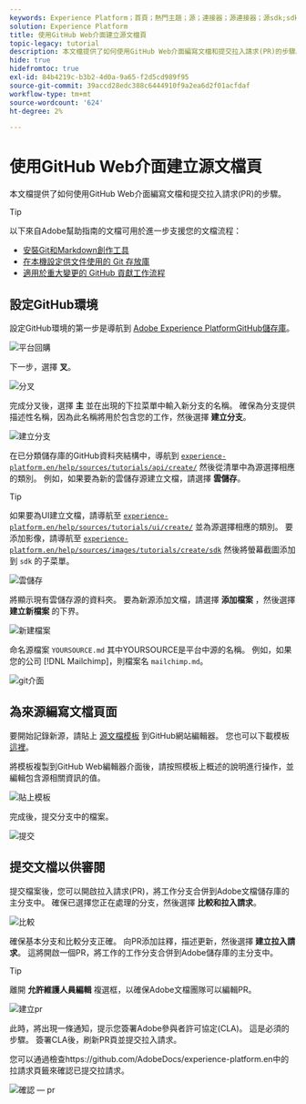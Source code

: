 ```yaml
---
keywords: Experience Platform；首頁；熱門主題；源；連接器；源連接器；源sdk;sdk;SDK
solution: Experience Platform
title: 使用GitHub Web介面建立源文檔頁
topic-legacy: tutorial
description: 本文檔提供了如何使用GitHub Web介面編寫文檔和提交拉入請求(PR)的步驟。
hide: true
hidefromtoc: true
exl-id: 84b4219c-b3b2-4d0a-9a65-f2d5cd989f95
source-git-commit: 39accd28edc388c6444910f9a2ea6d2f01acfdaf
workflow-type: tm+mt
source-wordcount: '624'
ht-degree: 2%

---
```


# 使用GitHub Web介面建立源文檔頁

本文檔提供了如何使用GitHub Web介面編寫文檔和提交拉入請求(PR)的步驟。

>[!TIP]
>
>以下來自Adobe幫助指南的文檔可用於進一步支援您的文檔流程： <ul><li>[安裝Git和Markdown創作工具](https://experienceleague.adobe.com/docs/contributor/contributor-guide/setup/install-tools.html?lang=en)</li><li>[在本機設定供文件使用的 Git 存放庫](https://experienceleague.adobe.com/docs/contributor/contributor-guide/setup/local-repo.html?lang=en)</li><li>[適用於重大變更的 GitHub 貢獻工作流程](https://experienceleague.adobe.com/docs/contributor/contributor-guide/setup/full-workflow.html?lang=en)</li></ul>

## 設定GitHub環境

設定GitHub環境的第一步是導航到 [Adobe Experience PlatformGitHub儲存庫](https://github.com/AdobeDocs/experience-platform.en)。

![平台回購](../assets/platform-repo.png)

下一步，選擇 **叉**。

![分叉](../assets/fork.png)

完成分叉後，選擇 **主** 並在出現的下拉菜單中輸入新分支的名稱。 確保為分支提供描述性名稱，因為此名稱將用於包含您的工作，然後選擇 **建立分支**。

![建立分支](../assets/create-branch.png)

在已分類儲存庫的GitHub資料夾結構中，導航到 [`experience-platform.en/help/sources/tutorials/api/create/`](https://github.com/AdobeDocs/experience-platform.en/tree/main/help/sources/tutorials/api/create) 然後從清單中為源選擇相應的類別。 例如，如果要為新的雲儲存源建立文檔，請選擇 **雲儲存**。

>[!TIP]
>
>如果要為UI建立文檔，請導航至 [`experience-platform.en/help/sources/tutorials/ui/create/`](https://github.com/AdobeDocs/experience-platform.en/tree/main/help/sources/tutorials/ui/create) 並為源選擇相應的類別。 要添加影像，請導航至 [`experience-platform.en/help/sources/images/tutorials/create/sdk`](https://github.com/AdobeDocs/experience-platform.en/tree/main/help/sources/images/tutorials/create) 然後將螢幕截圖添加到 `sdk` 的子菜單。

![雲儲存](../assets/cloud-storage.png)

將顯示現有雲儲存源的資料夾。 要為新源添加文檔，請選擇 **添加檔案** ，然後選擇 **建立新檔案** 的下界。

![新建檔案](../assets/create-new-file.png)

命名源檔案 `YOURSOURCE.md` 其中YOURSOURCE是平台中源的名稱。 例如，如果您的公司 [!DNL Mailchimp]，則檔案名 `mailchimp.md`。

![git介面](../assets/git-interface.png)

## 為來源編寫文檔頁面

要開始記錄新源，請貼上 [源文檔模板](./template.md) 到GitHub網站編輯器。 您也可以下載模板 [這裡](../assets/template.zip)。

將模板複製到GitHub Web編輯器介面後，請按照模板上概述的說明進行操作，並編輯包含源相關資訊的值。

![貼上模板](../assets/paste-template.png)

完成後，提交分支中的檔案。

![提交](../assets/commit.png)

## 提交文檔以供審閱

提交檔案後，您可以開啟拉入請求(PR)，將工作分支合併到Adobe文檔儲存庫的主分支中。 確保已選擇您正在處理的分支，然後選擇 **比較和拉入請求**。

![比較](../assets/compare-pr.png)

確保基本分支和比較分支正確。 向PR添加註釋，描述更新，然後選擇 **建立拉入請求**。 這將開啟一個PR，將工作的工作分支合併到Adobe儲存庫的主分支中。

>[!TIP]
>
>離開 **允許維護人員編輯** 複選框，以確保Adobe文檔團隊可以編輯PR。

![建立pr](../assets/create-pr.png)

此時，將出現一條通知，提示您簽署Adobe參與者許可協定(CLA)。 這是必須的步驟。 簽署CLA後，刷新PR頁並提交拉入請求。

您可以通過檢查https://github.com/AdobeDocs/experience-platform.en中的拉請求頁籤來確認已提交拉請求。

![確認 — pr](../assets/confirm-pr.png)
